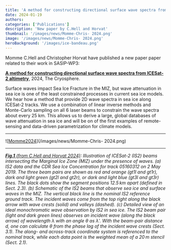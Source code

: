 ```yaml
---
title: 'A method for constructing directional surface wave spectra from ICESat-2 altimetry'
date: 2024-01-19
authors:
categories: ['Publications']
description: 'New paper by C.Hell and Horvat'
thumbnail: '/images/news/Momme-Chris- 2024.png'
image: '/images/news/Momme-Chris- 2024.png'
heroBackground: '/images/ice-bandeau.png'
---
```


Momme C.Hell and Christopher Horvat have published a new paper paper related to their work in SASIP-WP3:

[**A method for constructing directional surface wave spectra from ICESat-2 altimetry**](https://doi.org/10.5194/tc-18-341-2024), 2024, The Cryosphere.

Surface waves impact Sea Ice Fracture in the MIZ, but wave attenuation in sea ice is one of the least constrained processes in current sea ice models. We hear how a method that provide 2D wave spectra in sea ice along ICESat-2 tracks. We use a combination of linear inverse methods and Monte-Carlo sampling on all 6 laser beams to constrain the wave spectra about every 25 km. This allows us to derive a large, global databases of wave attenuation in sea ice and will be on of the first examples of remote-sensing and data-driven parametrization for climate models.   

---

![[Momme2024](https://doi.org/10.5194/tc-18-341-2024)](/images/news/Momme-Chris- 2024.png)

---
_[**Fig.1** (from C.Hell and Horvat 2024)]([https://doi.org/10.5194/tc-18-341-2024]): Illustration of ICESat-2 (IS2) beams intersecting the Marginal Ice Zone (MIZ) under the presence of waves. (a) IS2 data and the CDR Sea Ice Concentration for track 05160312 on 2 May 2019. The three beam pairs are shown as red and orange (gt1l and gt1r), dark and light green (gt2l and gt2r), or dark and light blue (gt3l and gt3r) lines. The black dots show the segment positions 12.5 km apart (defined in Sect. 2.3). (b) Schematic of the IS2 beams that observe sea ice and surface waves in the MIZ. The vertical black line is the nominal IS2 reference ground track. The incident waves come from the top right along the black arrow with wave crests (solid) and valleys (dashed). (c) Detailed view of an ideal monochromatic wave observation by IS2 in sea ice. The IS2 beam pair (light and dark green lines) observes an incident wave (along the black arrow) of wavelength λ with an angle θ as λ′. With the beam-pair distance d, one can calculate θ from the phase lag of the incident wave crests (Sect. 3.1). The along- and across-track coordinate system is referenced to the nominal track, while each data point is the weighted mean of a 20 m stencil (Sect. 2.1)_.
